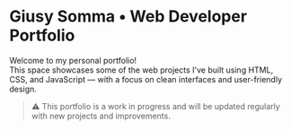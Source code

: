 # Giusy Somma • Web Developer Portfolio

Welcome to my personal portfolio!  
This space showcases some of the web projects I've built using HTML, CSS, and JavaScript — with a focus on clean interfaces and user-friendly design.

> ⚠️ This portfolio is a work in progress and will be updated regularly with new projects and improvements.
